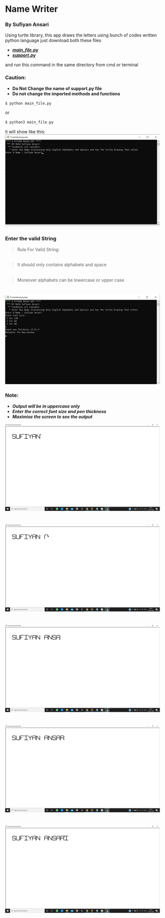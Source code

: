 # Name Writer
### By Sufiyan Ansari

Using turtle library, this app draws the letters using bunch of codes written python language
just download both these files 
- [***main_file.py***](https://github.com/suffisme/NameWriter/blob/master/main_file.py)
- [***support.py***](https://github.com/suffisme/NameWriter/blob/master/support.py)

and run this command in the same directory from cmd or terminal
### Caution:
- **Do Not Change the name of support.py file**
- **Do not change the imported methods and functions**

```
$ python main_file.py
```

or 

```sh
$ python3 main_file.py
```

it will show like this:
![main screenshot](https://github.com/suffisme/NameWriter/blob/master/Screenshots/main.png)

### Enter the valid String

> Rule For Valid String:
######
> It should only contains
> alphabets and space
######
> Moreover alphabets can
> be lowercase or
> upper case
#
![formalities](https://github.com/suffisme/NameWriter/blob/master/Screenshots/second_screen.png)

### Note: 
- ***Output will be in uppercase only***
- ***Enter the correct font size and pen thickness***
- ***Maximise the screen to see the output***

![Output](https://github.com/suffisme/NameWriter/blob/master/Screenshots/ouput_1.png)
#
![Output](https://github.com/suffisme/NameWriter/blob/master/Screenshots/output_2.png)
#
![Output](https://github.com/suffisme/NameWriter/blob/master/Screenshots/output_3.png)
#
![Output](https://github.com/suffisme/NameWriter/blob/master/Screenshots/output_4.png)
#
![Output](https://github.com/suffisme/NameWriter/blob/master/Screenshots/output_5.png)
